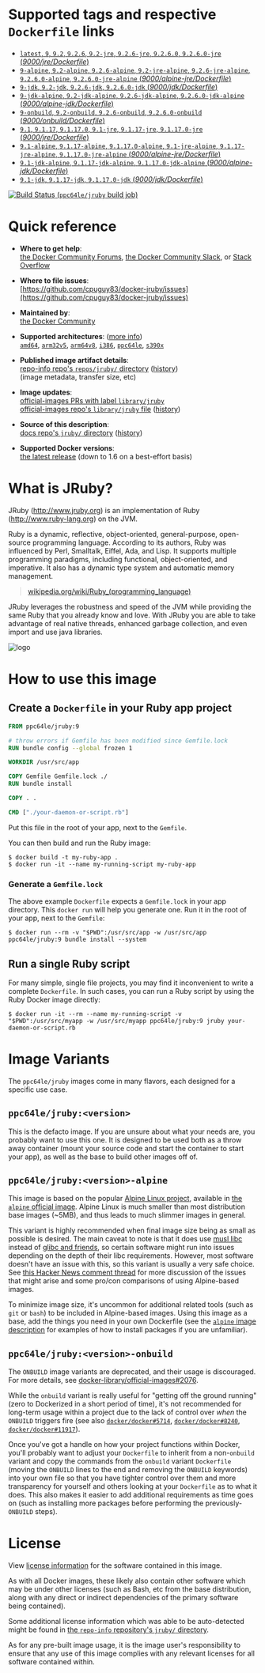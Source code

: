 <!--

********************************************************************************

WARNING:

    DO NOT EDIT "jruby/README.md"

    IT IS AUTO-GENERATED

    (from the other files in "jruby/" combined with a set of templates)

********************************************************************************

-->

# Supported tags and respective `Dockerfile` links

-	[`latest`, `9`, `9.2`, `9.2.6`, `9.2-jre`, `9.2.6-jre`, `9.2.6.0`, `9.2.6.0-jre` (*9000/jre/Dockerfile*)](https://github.com/cpuguy83/docker-jruby/blob/baed0bc286dba0992746c2f9cbb311a1c945a16f/9000/jre/Dockerfile)
-	[`9-alpine`, `9.2-alpine`, `9.2.6-alpine`, `9.2-jre-alpine`, `9.2.6-jre-alpine`, `9.2.6.0-alpine`, `9.2.6.0-jre-alpine` (*9000/alpine-jre/Dockerfile*)](https://github.com/cpuguy83/docker-jruby/blob/baed0bc286dba0992746c2f9cbb311a1c945a16f/9000/alpine-jre/Dockerfile)
-	[`9-jdk`, `9.2-jdk`, `9.2.6-jdk`, `9.2.6.0-jdk` (*9000/jdk/Dockerfile*)](https://github.com/cpuguy83/docker-jruby/blob/baed0bc286dba0992746c2f9cbb311a1c945a16f/9000/jdk/Dockerfile)
-	[`9-jdk-alpine`, `9.2-jdk-alpine`, `9.2.6-jdk-alpine`, `9.2.6.0-jdk-alpine` (*9000/alpine-jdk/Dockerfile*)](https://github.com/cpuguy83/docker-jruby/blob/baed0bc286dba0992746c2f9cbb311a1c945a16f/9000/alpine-jdk/Dockerfile)
-	[`9-onbuild`, `9.2-onbuild`, `9.2.6-onbuild`, `9.2.6.0-onbuild` (*9000/onbuild/Dockerfile*)](https://github.com/cpuguy83/docker-jruby/blob/baed0bc286dba0992746c2f9cbb311a1c945a16f/9000/onbuild/Dockerfile)
-	[`9.1`, `9.1.17`, `9.1.17.0`, `9.1-jre`, `9.1.17-jre`, `9.1.17.0-jre` (*9000/jre/Dockerfile*)](https://github.com/cpuguy83/docker-jruby/blob/8bc3fe27670a851953345182fe12f14f5e708383/9000/jre/Dockerfile)
-	[`9.1-alpine`, `9.1.17-alpine`, `9.1.17.0-alpine`, `9.1-jre-alpine`, `9.1.17-jre-alpine`, `9.1.17.0-jre-alpine` (*9000/alpine-jre/Dockerfile*)](https://github.com/cpuguy83/docker-jruby/blob/8bc3fe27670a851953345182fe12f14f5e708383/9000/alpine-jre/Dockerfile)
-	[`9.1-jdk-alpine`, `9.1.17-jdk-alpine`, `9.1.17.0-jdk-alpine` (*9000/alpine-jdk/Dockerfile*)](https://github.com/cpuguy83/docker-jruby/blob/8bc3fe27670a851953345182fe12f14f5e708383/9000/alpine-jdk/Dockerfile)
-	[`9.1-jdk`, `9.1.17-jdk`, `9.1.17.0-jdk` (*9000/jdk/Dockerfile*)](https://github.com/cpuguy83/docker-jruby/blob/8bc3fe27670a851953345182fe12f14f5e708383/9000/jdk/Dockerfile)

[![Build Status](https://doi-janky.infosiftr.net/job/multiarch/job/ppc64le/job/jruby/badge/icon) (`ppc64le/jruby` build job)](https://doi-janky.infosiftr.net/job/multiarch/job/ppc64le/job/jruby/)

# Quick reference

-	**Where to get help**:  
	[the Docker Community Forums](https://forums.docker.com/), [the Docker Community Slack](https://blog.docker.com/2016/11/introducing-docker-community-directory-docker-community-slack/), or [Stack Overflow](https://stackoverflow.com/search?tab=newest&q=docker)

-	**Where to file issues**:  
	[https://github.com/cpuguy83/docker-jruby/issues](https://github.com/cpuguy83/docker-jruby/issues)

-	**Maintained by**:  
	[the Docker Community](https://github.com/cpuguy83/docker-jruby)

-	**Supported architectures**: ([more info](https://github.com/docker-library/official-images#architectures-other-than-amd64))  
	[`amd64`](https://hub.docker.com/r/amd64/jruby/), [`arm32v5`](https://hub.docker.com/r/arm32v5/jruby/), [`arm64v8`](https://hub.docker.com/r/arm64v8/jruby/), [`i386`](https://hub.docker.com/r/i386/jruby/), [`ppc64le`](https://hub.docker.com/r/ppc64le/jruby/), [`s390x`](https://hub.docker.com/r/s390x/jruby/)

-	**Published image artifact details**:  
	[repo-info repo's `repos/jruby/` directory](https://github.com/docker-library/repo-info/blob/master/repos/jruby) ([history](https://github.com/docker-library/repo-info/commits/master/repos/jruby))  
	(image metadata, transfer size, etc)

-	**Image updates**:  
	[official-images PRs with label `library/jruby`](https://github.com/docker-library/official-images/pulls?q=label%3Alibrary%2Fjruby)  
	[official-images repo's `library/jruby` file](https://github.com/docker-library/official-images/blob/master/library/jruby) ([history](https://github.com/docker-library/official-images/commits/master/library/jruby))

-	**Source of this description**:  
	[docs repo's `jruby/` directory](https://github.com/docker-library/docs/tree/master/jruby) ([history](https://github.com/docker-library/docs/commits/master/jruby))

-	**Supported Docker versions**:  
	[the latest release](https://github.com/docker/docker-ce/releases/latest) (down to 1.6 on a best-effort basis)

# What is JRuby?

JRuby (http://www.jruby.org) is an implementation of Ruby (http://www.ruby-lang.org) on the JVM.

Ruby is a dynamic, reflective, object-oriented, general-purpose, open-source programming language. According to its authors, Ruby was influenced by Perl, Smalltalk, Eiffel, Ada, and Lisp. It supports multiple programming paradigms, including functional, object-oriented, and imperative. It also has a dynamic type system and automatic memory management.

> [wikipedia.org/wiki/Ruby_(programming_language)](https://en.wikipedia.org/wiki/Ruby_%28programming_language%29)

JRuby leverages the robustness and speed of the JVM while providing the same Ruby that you already know and love. With JRuby you are able to take advantage of real native threads, enhanced garbage collection, and even import and use java libraries.

![logo](https://raw.githubusercontent.com/docker-library/docs/fbdaaa95f768de2cb4508dde956912f4081a824a/jruby/logo.png)

# How to use this image

## Create a `Dockerfile` in your Ruby app project

```dockerfile
FROM ppc64le/jruby:9

# throw errors if Gemfile has been modified since Gemfile.lock
RUN bundle config --global frozen 1

WORKDIR /usr/src/app

COPY Gemfile Gemfile.lock ./
RUN bundle install

COPY . .

CMD ["./your-daemon-or-script.rb"]
```

Put this file in the root of your app, next to the `Gemfile`.

You can then build and run the Ruby image:

```console
$ docker build -t my-ruby-app .
$ docker run -it --name my-running-script my-ruby-app
```

### Generate a `Gemfile.lock`

The above example `Dockerfile` expects a `Gemfile.lock` in your app directory. This `docker run` will help you generate one. Run it in the root of your app, next to the `Gemfile`:

```console
$ docker run --rm -v "$PWD":/usr/src/app -w /usr/src/app ppc64le/jruby:9 bundle install --system
```

## Run a single Ruby script

For many simple, single file projects, you may find it inconvenient to write a complete `Dockerfile`. In such cases, you can run a Ruby script by using the Ruby Docker image directly:

```console
$ docker run -it --rm --name my-running-script -v "$PWD":/usr/src/myapp -w /usr/src/myapp ppc64le/jruby:9 jruby your-daemon-or-script.rb
```

# Image Variants

The `ppc64le/jruby` images come in many flavors, each designed for a specific use case.

## `ppc64le/jruby:<version>`

This is the defacto image. If you are unsure about what your needs are, you probably want to use this one. It is designed to be used both as a throw away container (mount your source code and start the container to start your app), as well as the base to build other images off of.

## `ppc64le/jruby:<version>-alpine`

This image is based on the popular [Alpine Linux project](http://alpinelinux.org), available in [the `alpine` official image](https://hub.docker.com/_/alpine). Alpine Linux is much smaller than most distribution base images (~5MB), and thus leads to much slimmer images in general.

This variant is highly recommended when final image size being as small as possible is desired. The main caveat to note is that it does use [musl libc](http://www.musl-libc.org) instead of [glibc and friends](http://www.etalabs.net/compare_libcs.html), so certain software might run into issues depending on the depth of their libc requirements. However, most software doesn't have an issue with this, so this variant is usually a very safe choice. See [this Hacker News comment thread](https://news.ycombinator.com/item?id=10782897) for more discussion of the issues that might arise and some pro/con comparisons of using Alpine-based images.

To minimize image size, it's uncommon for additional related tools (such as `git` or `bash`) to be included in Alpine-based images. Using this image as a base, add the things you need in your own Dockerfile (see the [`alpine` image description](https://hub.docker.com/_/alpine/) for examples of how to install packages if you are unfamiliar).

## `ppc64le/jruby:<version>-onbuild`

The `ONBUILD` image variants are deprecated, and their usage is discouraged. For more details, see [docker-library/official-images#2076](https://github.com/docker-library/official-images/issues/2076).

While the `onbuild` variant is really useful for "getting off the ground running" (zero to Dockerized in a short period of time), it's not recommended for long-term usage within a project due to the lack of control over *when* the `ONBUILD` triggers fire (see also [`docker/docker#5714`](https://github.com/docker/docker/issues/5714), [`docker/docker#8240`](https://github.com/docker/docker/issues/8240), [`docker/docker#11917`](https://github.com/docker/docker/issues/11917)).

Once you've got a handle on how your project functions within Docker, you'll probably want to adjust your `Dockerfile` to inherit from a non-`onbuild` variant and copy the commands from the `onbuild` variant `Dockerfile` (moving the `ONBUILD` lines to the end and removing the `ONBUILD` keywords) into your own file so that you have tighter control over them and more transparency for yourself and others looking at your `Dockerfile` as to what it does. This also makes it easier to add additional requirements as time goes on (such as installing more packages before performing the previously-`ONBUILD` steps).

# License

View [license information](https://github.com/jruby/jruby/blob/master/COPYING) for the software contained in this image.

As with all Docker images, these likely also contain other software which may be under other licenses (such as Bash, etc from the base distribution, along with any direct or indirect dependencies of the primary software being contained).

Some additional license information which was able to be auto-detected might be found in [the `repo-info` repository's `jruby/` directory](https://github.com/docker-library/repo-info/tree/master/repos/jruby).

As for any pre-built image usage, it is the image user's responsibility to ensure that any use of this image complies with any relevant licenses for all software contained within.
